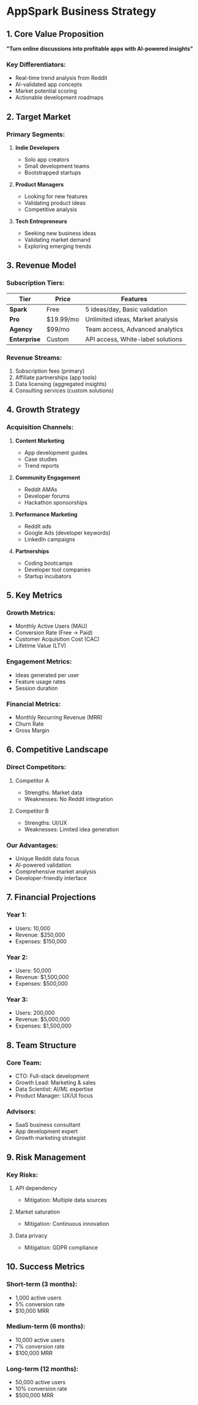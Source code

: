 # AppSpark Business Strategy

## 1. Core Value Proposition
**"Turn online discussions into profitable apps with AI-powered insights"**

### Key Differentiators:
- Real-time trend analysis from Reddit
- AI-validated app concepts
- Market potential scoring
- Actionable development roadmaps

## 2. Target Market

### Primary Segments:
1. **Indie Developers**
   - Solo app creators
   - Small development teams
   - Bootstrapped startups

2. **Product Managers**
   - Looking for new features
   - Validating product ideas
   - Competitive analysis

3. **Tech Entrepreneurs**
   - Seeking new business ideas
   - Validating market demand
   - Exploring emerging trends

## 3. Revenue Model

### Subscription Tiers:
| Tier        | Price     | Features                          |
|-------------|-----------|-----------------------------------|
| **Spark**   | Free      | 5 ideas/day, Basic validation     |
| **Pro**     | $19.99/mo | Unlimited ideas, Market analysis  |
| **Agency**  | $99/mo    | Team access, Advanced analytics   |
| **Enterprise** | Custom | API access, White-label solutions |

### Revenue Streams:
1. Subscription fees (primary)
2. Affiliate partnerships (app tools)
3. Data licensing (aggregated insights)
4. Consulting services (custom solutions)

## 4. Growth Strategy

### Acquisition Channels:
1. **Content Marketing**
   - App development guides
   - Case studies
   - Trend reports

2. **Community Engagement**
   - Reddit AMAs
   - Developer forums
   - Hackathon sponsorships

3. **Performance Marketing**
   - Reddit ads
   - Google Ads (developer keywords)
   - LinkedIn campaigns

4. **Partnerships**
   - Coding bootcamps
   - Developer tool companies
   - Startup incubators

## 5. Key Metrics

### Growth Metrics:
- Monthly Active Users (MAU)
- Conversion Rate (Free → Paid)
- Customer Acquisition Cost (CAC)
- Lifetime Value (LTV)

### Engagement Metrics:
- Ideas generated per user
- Feature usage rates
- Session duration

### Financial Metrics:
- Monthly Recurring Revenue (MRR)
- Churn Rate
- Gross Margin

## 6. Competitive Landscape

### Direct Competitors:
1. Competitor A
   - Strengths: Market data
   - Weaknesses: No Reddit integration

2. Competitor B
   - Strengths: UI/UX
   - Weaknesses: Limited idea generation

### Our Advantages:
- Unique Reddit data focus
- AI-powered validation
- Comprehensive market analysis
- Developer-friendly interface

## 7. Financial Projections

### Year 1:
- Users: 10,000
- Revenue: $250,000
- Expenses: $150,000

### Year 2:
- Users: 50,000
- Revenue: $1,500,000
- Expenses: $500,000

### Year 3:
- Users: 200,000
- Revenue: $5,000,000
- Expenses: $1,500,000

## 8. Team Structure

### Core Team:
- CTO: Full-stack development
- Growth Lead: Marketing & sales
- Data Scientist: AI/ML expertise
- Product Manager: UX/UI focus

### Advisors:
- SaaS business consultant
- App development expert
- Growth marketing strategist

## 9. Risk Management

### Key Risks:
1. API dependency
   - Mitigation: Multiple data sources

2. Market saturation
   - Mitigation: Continuous innovation

3. Data privacy
   - Mitigation: GDPR compliance

## 10. Success Metrics

### Short-term (3 months):
- 1,000 active users
- 5% conversion rate
- $10,000 MRR

### Medium-term (6 months):
- 10,000 active users
- 7% conversion rate
- $100,000 MRR

### Long-term (12 months):
- 50,000 active users
- 10% conversion rate
- $500,000 MRR
